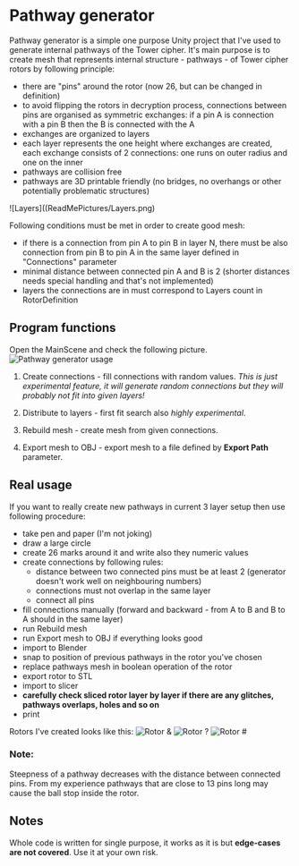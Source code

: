 # Pathway generator
Pathway generator is a simple one purpose Unity project that I've used to generate internal pathways of the Tower cipher.
It's main purpose is to create mesh that represents internal structure - pathways - of Tower cipher rotors by following principle:
- there are "pins" around the rotor (now 26, but can be changed in definition)
- to avoid flipping the rotors in decryption process, connections between pins are organised as symmetric exchanges: if a pin A is connection with a pin B then the B is connected with the A
- exchanges are organized to layers
- each layer represents the one height where exchanges are created, each exchange consists of 2 connections: one runs on outer radius and one on the inner
- pathways are collision free
- pathways are 3D printable friendly (no bridges, no overhangs or other potentially problematic structures)

![Layers]((ReadMePictures/Layers.png)

Following conditions must be met in order to create good mesh:
- if there is a connection from pin A to pin B in layer N, there must be also connection from pin B to pin A in the same layer defined in "Connections" parameter
- minimal distance between connected pin A and B is 2 (shorter distances needs special handling and that's not implemented)
- layers the connections are in must correspond to Layers count in RotorDefinition

## Program functions
Open the MainScene and check the following picture.
![Pathway generator usage](ReadMePictures/HowToUse.png)

1. Create connections - fill connections with random values. *This is just experimental feature, it will generate random connections but they will probably not fit into given layers!*

2. Distribute to layers - first fit search also *highly experimental*.

3. Rebuild mesh - create mesh from given connections.

4. Export mesh to OBJ - export mesh to a file defined by **Export Path** parameter.

## Real usage
If you want to really create new pathways in current 3 layer setup then use following procedure:
- take pen and paper (I'm not joking)
- draw a large circle
- create 26 marks around it and write also they numeric values
- create connections by following rules:
  - distance between two connected pins must be at least 2 (generator doesn't work well on neighbouring numbers)
  - connections must not overlap in the same layer
  - connect all pins
- fill connections manually (forward and backward - from A to B and B to A should in the same layer)
- run Rebuild mesh
- run Export mesh to OBJ if everything looks good
- import to Blender
- snap to position of previous pathways in the rotor you've chosen
- replace pathways mesh in boolean operation of the rotor
- export rotor to STL
- import to slicer
- **carefully check sliced rotor layer by layer if there are any glitches, pathways overlaps, holes and so on**
- print

Rotors I've created looks like this:
![Rotor &](ReadMePictures/RotorAmpersand.jpg)
![Rotor ?](ReadMePictures/RotorQuestionMark.jpg)
![Rotor #](ReadMePictures/RotorNumberSign.jpg)

### Note:
Steepness of a pathway decreases with the distance between connected pins. From my experience pathways that are close to 13 pins long may cause the ball stop inside the rotor. 

## Notes
Whole code is written for single purpose, it works as it is but **edge-cases are not covered**. Use it at your own risk.